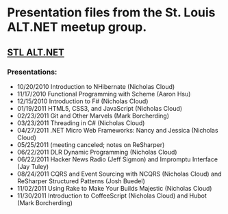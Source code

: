 # Presentation files from the St. Louis ALT.NET meetup group. #

## [STL ALT.NET](http://www.meetup.com/stlaltdotnet) ##

### Presentations: ###

- 10/20/2010 Introduction to NHibernate (Nicholas Cloud)
- 11/17/2010 Functional Programming with Scheme (Aaron Hsu)
- 12/15/2010 Introduction to F# (Nicholas Cloud)
- 01/19/2011 HTML5, CSS3, and JavaScript (Nicholas Cloud)
- 02/23/2011 Git and Other Marvels (Mark Borcherding)
- 03/23/2011 Threading in C# (Nicholas Cloud)
- 04/27/2011 .NET Micro Web Frameworks: Nancy and Jessica (Nicholas Cloud)
- 05/25/2011 (meeting canceled; notes on ReSharper)
- 06/22/2011 DLR Dynamic Programming (Nicholas Cloud)
- 06/22/2011 Hacker News Radio (Jeff Sigmon) and Impromptu Interface (Jay Tuley) 
- 08/24/2011 CQRS and Event Sourcing with NCQRS (Nicholas Cloud) and ReSharper Structured Patterns (Josh Buedel)
- 11/02/2011 Using Rake to Make Your Builds Majestic (Nicholas Cloud)
- 11/30/2011 Introduction to CoffeeScript (Nicholas Cloud) and Hubot (Mark Borcherding)
